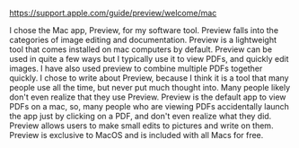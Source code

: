 https://support.apple.com/guide/preview/welcome/mac

I chose the Mac app, Preview, for my software tool. Preview falls into the categories of image editing and 
documentation. Preview is a lightweight tool that comes installed on mac computers by default. Preview can
be used in quite a few ways but I typically use it to view PDFs, and quickly edit images. I have also used
preview to combine multiple PDFs together quickly. I chose to write about Preview, because I think it is a 
tool that many people use all the time, but never put much thought into. Many people likely don't even
realize that they use Preview. Preview is the default app to view PDFs on a mac, so, many people who are 
viewing PDFs accidentally launch the app just by clicking on a PDF, and don't even realize what they did.
Preview allows users to make small edits to pictures and write on them. Preview is exclusive to MacOS and 
is included with all Macs for free.
